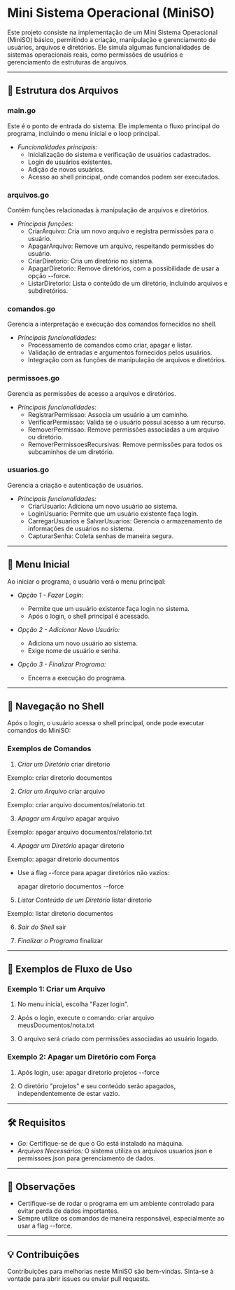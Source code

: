 # Mini Sistema Operacional (MiniSO)

Este projeto consiste na implementação de um Mini Sistema Operacional (MiniSO) básico, permitindo a criação, manipulação e gerenciamento de usuários, arquivos e diretórios. Ele simula algumas funcionalidades de sistemas operacionais reais, como permissões de usuários e gerenciamento de estruturas de arquivos.

---

## 📁 Estrutura dos Arquivos

### main.go
Este é o ponto de entrada do sistema. Ele implementa o fluxo principal do programa, incluindo o menu inicial e o loop principal.

- *Funcionalidades principais:*
  - Inicialização do sistema e verificação de usuários cadastrados.
  - Login de usuários existentes.
  - Adição de novos usuários.
  - Acesso ao shell principal, onde comandos podem ser executados.

### arquivos.go
Contém funções relacionadas à manipulação de arquivos e diretórios.

- *Principais funções:*
  - CriarArquivo: Cria um novo arquivo e registra permissões para o usuário.
  - ApagarArquivo: Remove um arquivo, respeitando permissões do usuário.
  - CriarDiretorio: Cria um diretório no sistema.
  - ApagarDiretorio: Remove diretórios, com a possibilidade de usar a opção --force.
  - ListarDiretorio: Lista o conteúdo de um diretório, incluindo arquivos e subdiretórios.

### comandos.go
Gerencia a interpretação e execução dos comandos fornecidos no shell.

- *Principais funcionalidades:*
  - Processamento de comandos como criar, apagar e listar.
  - Validação de entradas e argumentos fornecidos pelos usuários.
  - Integração com as funções de manipulação de arquivos e diretórios.

### permissoes.go
Gerencia as permissões de acesso a arquivos e diretórios.

- *Principais funcionalidades:*
  - RegistrarPermissao: Associa um usuário a um caminho.
  - VerificarPermissao: Valida se o usuário possui acesso a um recurso.
  - RemoverPermissao: Remove permissões associadas a um arquivo ou diretório.
  - RemoverPermissoesRecursivas: Remove permissões para todos os subcaminhos de um diretório.

### usuarios.go
Gerencia a criação e autenticação de usuários.

- *Principais funcionalidades:*
  - CriarUsuario: Adiciona um novo usuário ao sistema.
  - LoginUsuario: Permite que um usuário existente faça login.
  - CarregarUsuarios e SalvarUsuarios: Gerencia o armazenamento de informações de usuários no sistema.
  - CapturarSenha: Coleta senhas de maneira segura.

---

## 📜 Menu Inicial

Ao iniciar o programa, o usuário verá o menu principal:


- *Opção 1 - Fazer Login:*
  - Permite que um usuário existente faça login no sistema.
  - Após o login, o shell principal é acessado.

- *Opção 2 - Adicionar Novo Usuário:*
  - Adiciona um novo usuário ao sistema.
  - Exige nome de usuário e senha.

- *Opção 3 - Finalizar Programa:*
  - Encerra a execução do programa.

---

## 🔧 Navegação no Shell

Após o login, o usuário acessa o shell principal, onde pode executar comandos do MiniSO:

### Exemplos de Comandos

1. *Criar um Diretório*
criar diretorio <nomeDiretorio>

Exemplo:
criar diretorio documentos


2. *Criar um Arquivo*
criar arquivo <nomeArquivo>


Exemplo:
criar arquivo documentos/relatorio.txt



3. *Apagar um Arquivo*
apagar arquivo <nomeArquivo>


Exemplo:
apagar arquivo documentos/relatorio.txt



4. *Apagar um Diretório*
apagar diretorio <nomeDiretorio>


Exemplo:
apagar diretorio documentos



- Use a flag --force para apagar diretórios não vazios:
  
  apagar diretorio documentos --force
  

5. *Listar Conteúdo de um Diretório*
listar diretorio <nomeDiretorio>

Exemplo:
listar diretorio documentos

6. *Sair do Shell*
sair

7. *Finalizar o Programa*
finalizar

---

## 🚀 Exemplos de Fluxo de Uso

### Exemplo 1: Criar um Arquivo
1. No menu inicial, escolha "Fazer login".
2. Após o login, execute o comando:
criar arquivo meusDocumentos/nota.txt


3. O arquivo será criado com permissões associadas ao usuário logado.

### Exemplo 2: Apagar um Diretório com Força
1. Após login, use:
apagar diretorio projetos --force


2. O diretório "projetos" e seu conteúdo serão apagados, independentemente de estar vazio.

---

## 🛠️ Requisitos

- *Go:* Certifique-se de que o Go está instalado na máquina.
- *Arquivos Necessários:* O sistema utiliza os arquivos usuarios.json e permissoes.json para gerenciamento de dados.

---

## 📌 Observações

- Certifique-se de rodar o programa em um ambiente controlado para evitar perda de dados importantes.
- Sempre utilize os comandos de maneira responsável, especialmente ao usar a flag --force.

--- 

## 💡 Contribuições

Contribuições para melhorias neste MiniSO são bem-vindas. Sinta-se à vontade para abrir issues ou enviar pull requests.
